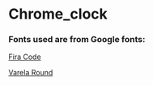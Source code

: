 # Chrome_clock
### Fonts used are from Google fonts:
[Fira Code](https://fonts.google.com/specimen/Fira+Code)

[Varela Round](https://fonts.google.com/specimen/Varela+Round)
